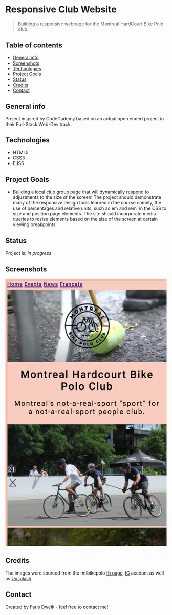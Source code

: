 # Responsive Club Website
> Building a responsive webpage for the Montreal HardCourt Bike Polo club. 

## Table of contents
* [General info](#general-info)
* [Screenshots](#screenshots)
* [Technologies](#technologies)
* [Project Goals](#project-goals)
* [Status](#status)
* [Credits](#credits)
* [Contact](#contact)

## General info
Project inspired by CodeCademy based on an actual open ended project in their Full-Stack Web-Dev track.

## Technologies
* HTML5
* CSS3
* EJS6

## Project Goals
* Building a local club group page that will dynamically respond to adjustments to the size of the screen! The project should demonstrate many of the responsive design tools learned in the course namely, the use of percentages and relative units, such as em and rem, in the CSS to size and position page elements. The site should incorporate media queries to resize elements based on the size of the screen at certain viewing breakpoints. 

## Status
Project is: *_in progress_*

## Screenshots
![Example screenshot](./images/screenshot.png)

## Credits
The images were sourced from the mtlbikepolo [fb page](https://www.facebook.com/mtlbikepolo), [IG](https://www.instagram.com/montrealbikepolo/?fbclid=IwAR2tdFEtlZJb2atHn5LFiE2HrJNsmuP3Kt5btAdL4ZDzly66BdcYNzyXSd4) account as well as [Unsplash](https://unsplash.com/). 

## Contact
Created by [Faris Dweik](https://www.faris.ninja/) - feel free to contact me! 

